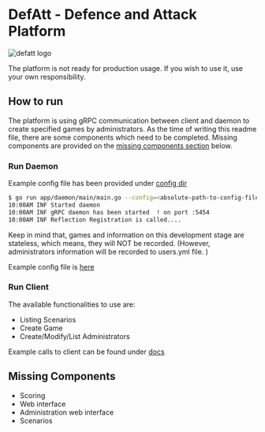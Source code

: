 # DefAtt - Defence and Attack Platform

![defatt logo](http://cybertraining.dk/DeFattCercAlb.png "DefAtt Logo")


The platform is not ready for production usage. If you wish to use it, use your own responsibility. 

## How to run 

The platform is using gRPC communication between client and daemon to create specified games by administrators. As the time of writing this readme file, there are 
some components which need to be completed. Missing components are provided on the [missing components section]() below. 

### Run Daemon 

Example config file has been provided under [config dir](config/)

````bash 
$ go run app/daemon/main/main.go --config=<absolute-path-to-config-file>
10:00AM INF Started daemon
10:00AM INF gRPC daemon has been started  ! on port :5454
10:00AM INF Reflection Registration is called....
````
Keep in mind that, games and information on this development stage are stateless, which means, they will NOT be recorded. (However, administrators information will be recorded to users.yml file. )

Example config file is [here](./config/config.yml)

### Run Client 
The available functionalities to use are: 

- Listing Scenarios
- Create Game 
- Create/Modify/List Administrators 

Example calls to client can be found under [docs](docs/client.md)

## Missing Components

- Scoring
- Web interface
- Administration web interface
- Scenarios

